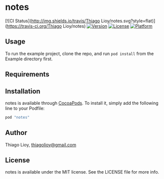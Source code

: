 # notes

[![CI Status](http://img.shields.io/travis/Thiago Lioy/notes.svg?style=flat)](https://travis-ci.org/Thiago Lioy/notes)
[![Version](https://img.shields.io/cocoapods/v/notes.svg?style=flat)](http://cocoapods.org/pods/notes)
[![License](https://img.shields.io/cocoapods/l/notes.svg?style=flat)](http://cocoapods.org/pods/notes)
[![Platform](https://img.shields.io/cocoapods/p/notes.svg?style=flat)](http://cocoapods.org/pods/notes)

## Usage

To run the example project, clone the repo, and run `pod install` from the Example directory first.

## Requirements

## Installation

notes is available through [CocoaPods](http://cocoapods.org). To install
it, simply add the following line to your Podfile:

```ruby
pod "notes"
```

## Author

Thiago Lioy, thiagolioy@gmail.com

## License

notes is available under the MIT license. See the LICENSE file for more info.

